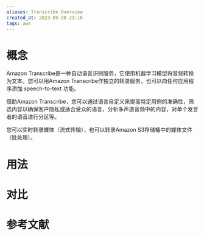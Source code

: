 ```yaml
---
aliases: Transcribe Overview
created_at: 2023-05-20 23:18
tags: aws
---
```


# 概念

Amazon Transcribe是一种自动语音识别服务，它使用机器学习模型将音频转换为文本。您可以用Amazon Transcribe作独立的转录服务，也可以向任何应用程序添加 speech-to-text 功能。

借助Amazon Transcribe，您可以通过语言自定义来提高特定用例的准确性，筛选内容以确保客户隐私或适合受众的语言，分析多声道音频中的内容，对单个发言者的语音进行分区等。

您可以实时转录媒体（流式传输），也可以转录Amazon S3存储桶中的媒体文件（批处理）。


# 用法



# 对比



# 参考文献

